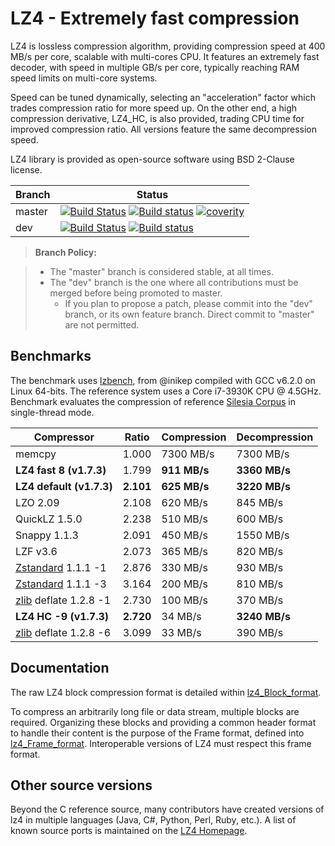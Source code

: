 LZ4 - Extremely fast compression
================================

LZ4 is lossless compression algorithm,
providing compression speed at 400 MB/s per core,
scalable with multi-cores CPU.
It features an extremely fast decoder,
with speed in multiple GB/s per core,
typically reaching RAM speed limits on multi-core systems.

Speed can be tuned dynamically, selecting an "acceleration" factor
which trades compression ratio for more speed up.
On the other end, a high compression derivative, LZ4_HC, is also provided,
trading CPU time for improved compression ratio.
All versions feature the same decompression speed.

LZ4 library is provided as open-source software using BSD 2-Clause license.


|Branch      |Status   |
|------------|---------|
|master      | [![Build Status][travisMasterBadge]][travisLink] [![Build status][AppveyorMasterBadge]][AppveyorLink] [![coverity][coverBadge]][coverlink] |
|dev         | [![Build Status][travisDevBadge]][travisLink]    [![Build status][AppveyorDevBadge]][AppveyorLink]                                         |

[travisMasterBadge]: https://travis-ci.org/lz4/lz4.svg?branch=master "Continuous Integration test suite"
[travisDevBadge]: https://travis-ci.org/lz4/lz4.svg?branch=dev "Continuous Integration test suite"
[travisLink]: https://travis-ci.org/lz4/lz4
[AppveyorMasterBadge]: https://ci.appveyor.com/api/projects/status/jc2yhgwyc7qqtsko/branch/master?svg=true "Windows test suite"
[AppveyorDevBadge]: https://ci.appveyor.com/api/projects/status/jc2yhgwyc7qqtsko/branch/dev?svg=true "Windows test suite"
[AppveyorLink]: https://ci.appveyor.com/project/YannCollet/lz4-1lndh
[coverBadge]: https://scan.coverity.com/projects/4735/badge.svg "Static code analysis of Master branch"
[coverlink]: https://scan.coverity.com/projects/4735

> **Branch Policy:**

> - The "master" branch is considered stable, at all times.
> - The "dev" branch is the one where all contributions must be merged
    before being promoted to master.
>   + If you plan to propose a patch, please commit into the "dev" branch,
      or its own feature branch.
      Direct commit to "master" are not permitted.

Benchmarks
-------------------------

The benchmark uses [lzbench], from @inikep
compiled with GCC v6.2.0 on Linux 64-bits.
The reference system uses a Core i7-3930K CPU @ 4.5GHz.
Benchmark evaluates the compression of reference [Silesia Corpus]
in single-thread mode.

[lzbench]: https://github.com/inikep/lzbench
[Silesia Corpus]: http://sun.aei.polsl.pl/~sdeor/index.php?page=silesia

|  Compressor            | Ratio   | Compression | Decompression |
|  ----------            | -----   | ----------- | ------------- |
|  memcpy                |  1.000  | 7300 MB/s   |   7300 MB/s   |
|**LZ4 fast 8  (v1.7.3)**|  1.799  |**911 MB/s** | **3360 MB/s** |
|**LZ4 default (v1.7.3)**|**2.101**|**625 MB/s** | **3220 MB/s** |
|  LZO 2.09              |  2.108  |  620 MB/s   |    845 MB/s   |
|  QuickLZ 1.5.0         |  2.238  |  510 MB/s   |    600 MB/s   |
|  Snappy 1.1.3          |  2.091  |  450 MB/s   |   1550 MB/s   |
|  LZF v3.6              |  2.073  |  365 MB/s   |    820 MB/s   |
|  [Zstandard] 1.1.1 -1  |  2.876  |  330 MB/s   |    930 MB/s   |
|  [Zstandard] 1.1.1 -3  |  3.164  |  200 MB/s   |    810 MB/s   |
| [zlib] deflate 1.2.8 -1|  2.730  |  100 MB/s   |    370 MB/s   |
|**LZ4 HC -9 (v1.7.3)**  |**2.720**|   34 MB/s   | **3240 MB/s** |
| [zlib] deflate 1.2.8 -6|  3.099  |   33 MB/s   |    390 MB/s   |

[zlib]: http://www.zlib.net/
[Zstandard]: http://www.zstd.net/


Documentation
-------------------------

The raw LZ4 block compression format is detailed within [lz4_Block_format].

To compress an arbitrarily long file or data stream, multiple blocks are required.
Organizing these blocks and providing a common header format to handle their content
is the purpose of the Frame format, defined into [lz4_Frame_format].
Interoperable versions of LZ4 must respect this frame format.

[lz4_Block_format]: doc/lz4_Block_format.md
[lz4_Frame_format]: doc/lz4_Frame_format.md


Other source versions
-------------------------

Beyond the C reference source,
many contributors have created versions of lz4 in multiple languages
(Java, C#, Python, Perl, Ruby, etc.).
A list of known source ports is maintained on the [LZ4 Homepage].

[LZ4 Homepage]: http://www.lz4.org
